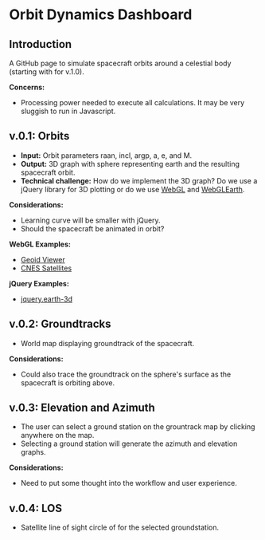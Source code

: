 # Orbit Dynamics Dashboard

## Introduction
A GitHub page to simulate spacecraft orbits around a celestial body (starting with for v.1.0).

**Concerns:**
- Processing power needed to execute all calculations. It may be very sluggish to run in Javascript.

## v.0.1: Orbits
- **Input:** Orbit parameters raan, incl, argp, a, e, and M.
- **Output:** 3D graph with sphere representing earth and the resulting spacecraft orbit.
- **Technical challenge:** How do we implement the 3D graph? Do we use a jQuery library for 3D plotting or do we use [WebGL](https://developer.mozilla.org/en-US/docs/Web/API/WebGL_API/Tutorial/Getting_started_with_WebGL) and [WebGLEarth](http://examples.webglearth.com/#satellite).

**Considerations:**
- Learning curve will be smaller with jQuery.
- Should the spacecraft be animated in orbit?

**WebGL Examples:**
- [Geoid Viewer](http://geomatica.como.polimi.it/elab/geoid/geoidViewer.html)
- [CNES Satellites](https://experiments.withgoogle.com/search?q=satellite)

**jQuery Examples:**
- [jquery.earth-3d](http://sebastien.drouyer.com/jquery.earth-3d/)


## v.0.2: Groundtracks
- World map displaying groundtrack of the spacecraft.

**Considerations:** 
- Could also trace the groundtrack on the sphere's surface as the spacecraft is orbiting above. 

## v.0.3: Elevation and Azimuth
- The user can select a ground station on the grountrack map by clicking anywhere on the map.
- Selecting a ground station will generate the azimuth and elevation graphs.

**Considerations:**
- Need to put some thought into the workflow and user experience.

## v.0.4: LOS
- Satellite line of sight circle of for the selected groundstation.
